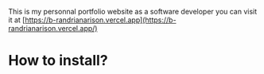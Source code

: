 This is my personnal portfolio website as a software developer
you can visit it  at [https://b-randrianarison.vercel.app](https://b-randrianarison.vercel.app/)

# How to install?

